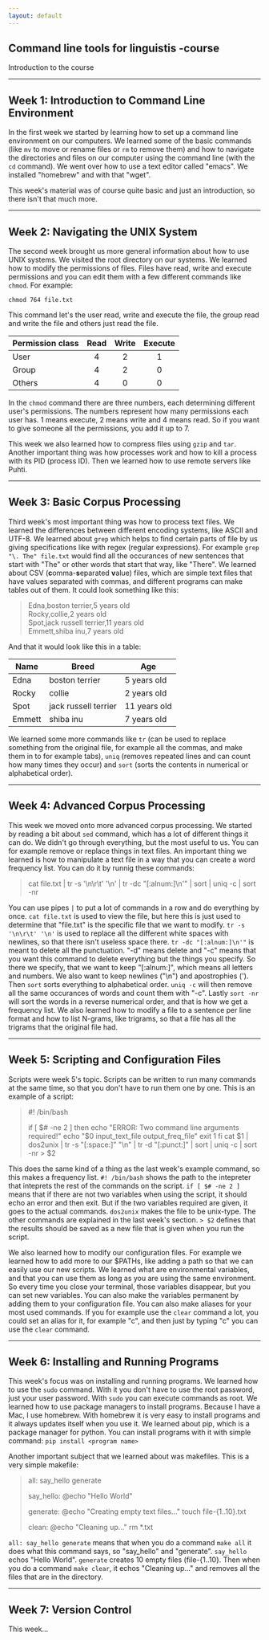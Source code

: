 ```yaml
---
layout: default
---
```


## Command line tools for linguistis -course

Introduction to the course

***

## Week 1: Introduction to Command Line Environment

In the first week we started by learning how to set up a command line environment on our computers.
We learned some of the basic commands (like `mv` to move or rename files or `rm` to remove them) and how
to navigate the directories and files on our computer using the command line (with the `cd` command).
We went over how to use a text editor called "emacs". We installed "homebrew" and with that "wget". 

This week's material was of course quite basic and just an introduction, so there isn't that much more.

***

## Week	2: Navigating the UNIX System

The second week brought us more general information about how to use UNIX systems. We visited the root
directory on our systems. We learned how to modify the permissions of files. Files have read, write and
execute permissions and you can edit them with a few different commands like `chmod`. For example:

`chmod 764 file.txt`

This command let's the user read, write and execute the file, the group read and write the file and others just read
the file.

| Permission class | Read | Write | Execute |
|------------------|:----:|:-----:|:-------:|
|User              |4     |2      |1        |
|Group             |4     |2      |0        |
|Others            |4     |0      |0        |

In the `chmod` command there are three numbers, each determining different user's permissions. The numbers 
represent how many permissions each user has. 1 means execute, 2 means write and 4 means read. So if you want 
to give someone all the permissions, you add it up to 7.

This week we also learned how to compress files using `gzip` and `tar`. Another important thing was how processes
work and how to kill a process with its PID (process ID). Then we learned how to use remote servers like Puhti.

***

## Week	3: Basic Corpus Processing

Third week's most important thing was how to process text files. We learned the differences between different
encoding systems, like ASCII and UTF-8. We learned about `grep` which helps to find certain parts of file
by us giving specifications like with regex (regular expressions). For example `grep "\. The" file.txt` would find all the occurances
of new sentences that start with "The" or other words that start that way, like "There". We learned about
CSV (**c**omma-**s**eparated **v**alue) files, which are simple text files that have values separated with
commas, and different programs can make tables out of them. It could look something like this:

> Edna,boston terrier,5 years old  
> Rocky,collie,2 years old  
> Spot,jack russell terrier,11 years old  
> Emmett,shiba inu,7 years old  

And that it would look like this in a table:

| Name   | Breed                | Age          |
|--------|----------------------|--------------|
| Edna   | boston terrier       | 5 years old  |
| Rocky  | collie               | 2 years old  |
| Spot   | jack russell terrier | 11 years old |
| Emmett | shiba inu            | 7 years old  |

We learned some more commands like `tr` (can be used to replace something from the original file,
for example all the commas, and make them in to for example tabs), `uniq` (removes repeated lines and can
count how many times they occur) and `sort` (sorts the contents in numerical or alphabetical order).

***

## Week	4: Advanced Corpus Processing

This week we moved onto more advanced corpus processing. We started by reading a bit about `sed` command,
which has a lot of different things it can do. We didn't go through everything, but the most useful to us.
You can for example remove or replace things in text files. An important thing we learned is how to
manipulate a text file in a way that you can create a word frequency list. You can do it by runnig these
commands:

> cat file.txt | tr -s '\n\r\t' '\n' | tr -dc "[:alnum:]\n'" | sort | uniq -c | sort -nr 

You can use pipes `|` to put a lot of commands in a row and do everything by once. `cat file.txt`
is used to view the file, but here this is just used to determine that "file.txt" is the specific
file that we want to modify. `tr -s '\n\r\t' '\n'` is used to replace all the different white spaces
with newlines, so that there isn't useless space there. `tr -dc "[:alnum:]\n'"` is meant to delete
all the punctuation. "-d" means delete and "-c" means that you want this command to delete everything
but the things you specify. So there we specify, that we want to keep "[:alnum:]", which means all
letters and numbers. We also want to keep newlines ("\n") and apostrophies ('). Then `sort` sorts
everything to alphabetical order. `uniq -c` will then remove all the same occurances of words
and count them with "-c". Lastly `sort -nr` will sort the words in a reverse numerical order,
and that is how we get a frequency list. We also learned how to modify a file to a sentence
per line format and how to list N-grams, like trigrams, so that a file has all the trigrams
that the original file had.

***

## Week	5: Scripting and Configuration Files

Scripts were week 5's topic. Scripts can be written to run many commands at the same time,
so that you don't have to run them one by one. This is an example of a script:

> #! /bin/bash
>
> if [ $# -ne 2 ]
> then
>     echo "ERROR: Two command line arguments required!"
>     echo "$0 input_text_file output_freq_file"
>     exit 1
> fi
> cat $1 |
> dos2unix |
> tr -s "[:space:]" "\n" |
> tr -d "[:punct:]" |
> sort |
> uniq -c |
> sort -nr > $2

This does the same kind of a thing as the last week's example command, so this makes
a frequency list. `#! /bin/bash` shows the path to the intepreter that inteprets the
rest of the commands on the script. `if [ $# -ne 2 ]` means that if there are not two
variables when using the script, it should echo an error and then exit. But if the two
variables required are given, it goes to the actual commands. `dos2unix` makes the file
to be unix-type. The other commands are explained in the last week's section. `> $2`
defines that the results should be saved as a new file that is given when you run the script.

We also learned how to modify our configuration files. For example we learned how to add
more to our $PATHs, like adding a path so that we can easily use our new scripts.
We learned what are environmental variables, and that you can use them as long as you
are using the same environment. So every time you close your terminal, those variables
disappear, but you can set new variables. You can also make the variables permanent by
adding them to your configuration file. You can also make aliases for your most used
commands. If you for example use the `clear` command a lot, you could set an alias
for it, for example "c", and then just by typing "c" you can use the `clear` command.

***

## Week	6: Installing and Running Programs

This week's focus was on installing and running programs. We learned how to use the `sudo`
command. With it you don't have to use the root password, just your user password. With
`sudo` you can execute commands as root. We learned how to use package managers to
install programs. Because I have a Mac, I use homebrew. With homebrew it is very easy
to install programs and it always updates itself when you use it. We learned about pip,
which is a package manager for python. You can install programs with it with simple
command: `pip install <program name>`

Another important subject that we learned about was makefiles. This is a very simple
makefile:

> all: say_hello generate
>
> say_hello:
>         @echo "Hello World"
>
> generate:
>         @echo "Creating empty text files..."
>         touch file-{1..10}.txt
>
> clean:
>         @echo "Cleaning up..."
>         rm *.txt

`all: say_hello generate` means that when you do a command `make all` it does what this
command says, so "say_hello" and "generate". `say_hello` echos "Hello World". `generate`
creates 10 empty files (file-{1..10}. Then when you do a command `make clear`, it echos
"Cleaning up..." and removes all the files that are in the directory.

***

## Week	7: Version Control

This week...